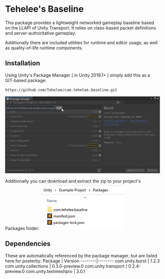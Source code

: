 # Tehelee's Baseline

This package provides a lightweight networked gameplay baseline based on the LLAPI of Unity Transport.
It relies on class-based packet definitions and server-authoritative gameplay.

Additionally there are included utilities for runtime and editor usage, as well as quality-of-life runtime components.

## Installation

Using Unity's Package Manager ( in Unity 2019.1+ ) simply add this as a GIT-based package:
```
https://github.com/Tehelee/com.tehelee.baseline.git
```
![Package Manager - Add GIT Package](/.Github/PackageManager_Add-Through-GIT.png)

Additionally you can download and extract the zip to your project's Packages folder:
![Package Manager - Add ZIP Package](/.Github/PackageManager_Add-Through-Zip.png)

## Dependencies

These are automatically referenced by the package manager, but are listed here for posterity:
Package | Version
--------|--------
com.unity.burst | 1.2.3
com.unity.collections | 0.3.0-preview.0
com.unity.transport | 0.2.4-preview.0
com.unity.textmeshpro | 3.0.1